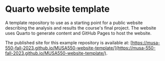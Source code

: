 # Quarto website template

A template repository to use as a starting point for a public website describing
the analysis and results the course's final project. The website uses
Quarto to generate content and GitHub Pages to host the website.

The published site for this example repository is available at: [https://musa-550-fall-2023.github.io/MUSA550-website-template/](https://musa-550-fall-2023.github.io/MUSA550-website-template/).
